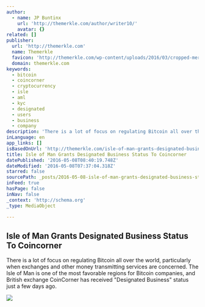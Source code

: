 ```yaml
---
author:
  - name: JP Buntinx
    url: 'http://themerkle.com/author/writer10/'
    avatar: {}
related: []
publisher:
  url: 'http://themerkle.com'
  name: Themerkle
  favicon: 'http://themerkle.com/wp-content/uploads/2016/03/cropped-merkle-white-1-192x192.png'
  domain: themerkle.com
keywords:
  - bitcoin
  - coincorner
  - cryptocurrency
  - isle
  - aml
  - kyc
  - designated
  - users
  - business
  - company
description: 'There is a lot of focus on regulating Bitcoin all over the world, particularly when exchanges and other money transmitting services are concerned. The Isle of Man is one of the most favorable regions for Bitcoin companies, and British exchange CoinCorner has received "Designated Business" status just a few days ago.'
inLanguage: en
app_links: []
isBasedOnUrl: 'http://themerkle.com/isle-of-man-grants-designated-business-status-to-coincorner/'
title: Isle of Man Grants Designated Business Status To Coincorner
datePublished: '2016-05-08T08:40:19.748Z'
dateModified: '2016-05-08T07:37:04.318Z'
starred: false
sourcePath: _posts/2016-05-08-isle-of-man-grants-designated-business-status-to-coincorner.md
inFeed: true
hasPage: false
inNav: false
_context: 'http://schema.org'
_type: MediaObject

---
```

<article style=""><h1>Isle of Man Grants Designated Business Status To Coincorner</h1><p>There is a lot of focus on regulating Bitcoin all over the world, particularly when exchanges and other money transmitting services are concerned. The Isle of Man is one of the most favorable regions for Bitcoin companies, and British exchange CoinCorner has received "Designated Business" status just a few days ago.</p><img src="http://themerkle.com/wp-content/uploads/2016/05/shutterstock_255411418.jpg" /></article>